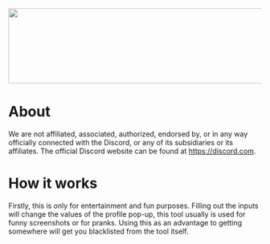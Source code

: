 <img src="https://user-images.githubusercontent.com/81579850/166117391-736e9c74-4cd3-404e-9b51-57edd21661c4.svg" width="800px" height="150px" style="text-align: center;">

<h1>About</h1>

We are not affiliated, associated, authorized, endorsed by, or in any way officially connected with the Discord, or any of its subsidiaries or its affiliates. The official Discord website can be found at https://discord.com.

<h1>How it works</h1>

Firstly, this is only for entertainment and fun purposes. Filling out the inputs will change the values of the profile pop-up, this tool usually is used for funny screenshots or for pranks. Using this as an advantage to getting somewhere will get you blacklisted from the tool itself.
